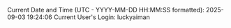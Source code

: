 Current Date and Time (UTC - YYYY-MM-DD HH:MM:SS formatted): 2025-09-03 19:24:06
Current User's Login: luckyaiman
